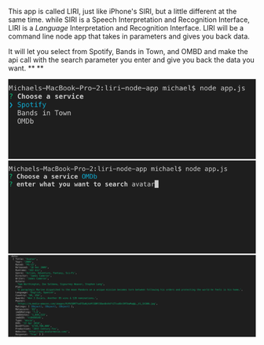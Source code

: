 This app is called LIRI, just like iPhone's SIRI, but a little different at the same time. while SIRI is a Speech Interpretation and Recognition Interface, LIRI is a _Language_ Interpretation and Recognition Interface. LIRI will be a command line node app that takes in parameters and gives you back data.

It will let you select from Spotify, Bands in Town, and OMBD and make the api call with the search parameter you enter and give you back the data you want. **
**

![](img/img1.png)
![](img/img2.png)
![](img/img3.png)
